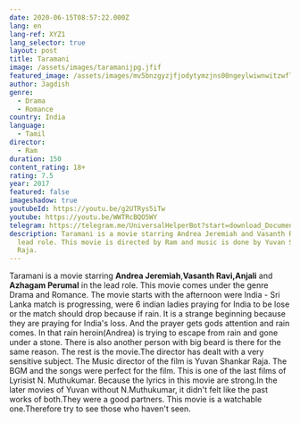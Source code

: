 ```yaml
---
date: 2020-06-15T08:57:22.000Z
lang: en
lang-ref: XYZ1
lang_selector: true
layout: post
title: Taramani
image: /assets/images/taramanijpg.jfif
featured_image: /assets/images/mv5bnzgyzjfjodytymzjns00ngeylwiwnwitzwflnmy2nzbknjgzxkeyxkfqcgdeqxvymzyxotq3mdg-._v1_ql50_.jpg
author: Jagdish
genre:
  - Drama
  - Romance
country: India
language:
  - Tamil
director:
  - Ram
duration: 150
content_rating: 18+
rating: 7.5
year: 2017
featured: false
imageshadow: true
youtubeId: https://youtu.be/g2UTRys5iTw
youtube: https://youtu.be/WWTRcBQO5WY
telegram: https://telegram.me/UniversalHelperBot?start=download_Document_434
description: Taramani is a movie starring Andrea Jeremiah and Vasanth Ravi in
  lead role. This movie is directed by Ram and music is done by Yuvan Shankar
  Raja.
---
```

Taramani is a movie starring **Andrea Jeremiah**,**Vasanth Ravi,Anjali** and **Azhagam Perumal** in the lead role. This movie comes under the genre Drama and Romance.
The movie starts with the afternoon were India - Sri Lanka match is progressing, were 6 indian ladies praying for India to be lose or the match should drop because if rain. It is a strange beginning because they are praying for India's loss. And the prayer gets gods attention and rain comes. In that rain heroin(Andrea) is trying to escape from rain and gone under a stone. There is also another person with big beard is there for the same reason. The rest is the movie.The director has dealt with a very sensitive subject. The Music director of the film is Yuvan Shankar Raja. The BGM and the songs were perfect for the film.
This is one of the last films of Lyrisist N. Muthukumar. Because the lyrics in this movie are strong.In the later movies of Yuvan without N.Muthukumar, it didn't felt like the past works of both.They were a good partners.
This movie is a watchable one.Therefore try to see those who haven't seen.